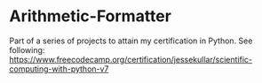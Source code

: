 # Arithmetic-Formatter
Part of a series of projects to attain my certification in Python. See following: https://www.freecodecamp.org/certification/jessekullar/scientific-computing-with-python-v7
